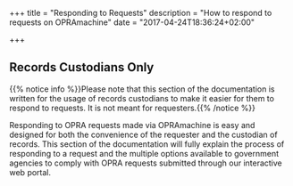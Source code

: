 +++
title = "Responding to Requests"
description = "How to respond to requests on OPRAmachine"
date = "2017-04-24T18:36:24+02:00"

+++

## Records Custodians Only

{{% notice info %}}Please note that this section of the documentation is written for the usage of records custodians to make it easier for them to respond to requests. It is not meant for requesters.{{% /notice %}}

Responding to OPRA requests made via OPRAmachine is easy and designed for both the convenience of the requester and the custodian of records. This section of the documentation will fully explain the process of responding to a request and the multiple options available to government agencies to comply with OPRA requests submitted through our interactive web portal.
